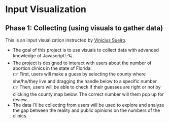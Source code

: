 # Input Visualization
## Phase 1: Collecting (using visuals to gather data)

This is an input visualization instructed by [Vinicius Sueiro](https://vsueiro.com). 

- The goal of this project is to use visuals to collect data with advanced knowledge of Javascript✨🪐.
- The project is designed to interact with users about the number of abortion clinics in the state of Florida:<br>
👉 First, users will make a guess by selecting the county where she/he/they live and dragging the handle below to a specific number.<br>
👉 Then, users will be able to check if their guesses are right or not by clicking the county map below. The correct number will them pop up for review.
- The data I'll be collecting from users will be used to explore and analyze the gap between the reality and public opinions on the numbers of the clinics.



